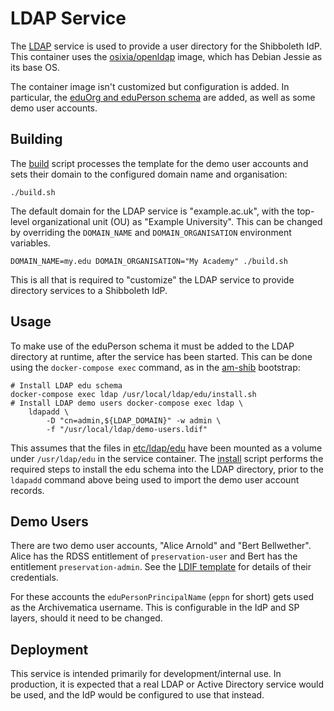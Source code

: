 LDAP Service
=============

The [LDAP](ldap) service is used to provide a user directory for the Shibboleth IdP. This container uses the [osixia/openldap](https://hub.docker.com/r/osixia/openldap/) image, which has Debian Jessie as its base OS.

The container image isn't customized but configuration is added. In particular, the [eduOrg and eduPerson schema](https://spaces.internet2.edu/display/macedir/LDIFs) are added, as well as some demo user accounts.

Building
---------

The [build](build.sh) script processes the template for the demo user accounts and sets their domain to the configured domain name and organisation:

	./build.sh

The default domain for the LDAP service is "example.ac.uk", with the top-level organizational unit (OU) as "Example University". This can be changed by overriding the `DOMAIN_NAME` and `DOMAIN_ORGANISATION` environment variables.

	DOMAIN_NAME=my.edu DOMAIN_ORGANISATION="My Academy" ./build.sh

This is all that is required to "customize" the LDAP service to provide directory services to a Shibboleth IdP.

Usage
------

To make use of the eduPerson schema it must be added to the LDAP directory at runtime, after the service has been started. This can be done using the `docker-compose exec` command, as in the [am-shib](../../am-shib/Makefile) bootstrap:

	# Install LDAP edu schema
	docker-compose exec ldap /usr/local/ldap/edu/install.sh
	# Install LDAP demo users docker-compose exec ldap \
		ldapadd \
			-D "cn=admin,${LDAP_DOMAIN}" -w admin \
			-f "/usr/local/ldap/demo-users.ldif"

This assumes that the files in [etc/ldap/edu](etc/ldap/edu) have been mounted as a volume under `/usr/ldap/edu` in the service container. The [install](etc/ldap/edu/install.sh) script performs the required steps to install the edu schema into the LDAP directory, prior to the `ldapadd` command above being used to import the demo user account records.

Demo Users
-----------

There are two demo user accounts, "Alice Arnold" and "Bert Bellwether". Alice has the RDSS entitlement of `preservation-user` and Bert has the entitlement `preservation-admin`. See the [LDIF template](etc/ldap/demo-users.ldif.tpl) for details of their credentials.

For these accounts the `eduPersonPrincipalName` (`eppn` for short) gets used as the Archivematica username. This is configurable in the IdP and SP layers, should it need to be changed.

Deployment
-----------

This service is intended primarily for development/internal use. In production, it is expected that a real LDAP or Active Directory service would be used, and the IdP would be configured to use that instead.
